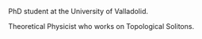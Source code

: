 PhD student at the University of Valladolid.

Theoretical Physicist who works on Topological Solitons.


